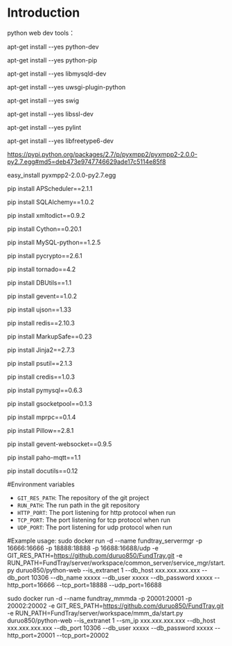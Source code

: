 # Introduction
python web dev tools：

apt-get install --yes python-dev

apt-get install --yes python-pip

apt-get install --yes libmysqld-dev

apt-get install --yes uwsgi-plugin-python

apt-get install --yes swig

apt-get install --yes libssl-dev

apt-get install --yes pylint

apt-get install --yes libfreetype6-dev

https://pypi.python.org/packages/2.7/p/pyxmpp2/pyxmpp2-2.0.0-py2.7.egg#md5=deb473e9747746629ade17c5114e85f8

easy_install pyxmpp2-2.0.0-py2.7.egg

pip install APScheduler==2.1.1

pip install SQLAlchemy==1.0.2

pip install xmltodict==0.9.2

pip install Cython==0.20.1

pip install MySQL-python==1.2.5

pip install pycrypto==2.6.1

pip install tornado==4.2

pip install DBUtils==1.1

pip install gevent==1.0.2

pip install ujson==1.33

pip install redis==2.10.3

pip install MarkupSafe==0.23

pip install Jinja2==2.7.3

pip install psutil==2.1.3

pip install credis==1.0.3

pip install pymysql==0.6.3

pip install gsocketpool==0.1.3

pip install mprpc==0.1.4

pip install Pillow==2.8.1

pip install gevent-websocket==0.9.5

pip install paho-mqtt==1.1

pip install docutils==0.12
	
#Environment variables

 - `GIT_RES_PATH`: The repository of the git project 
 - `RUN_PATH`: The run path in the git repository
 - `HTTP_PORT`: The port listening for http protocol when run
 - `TCP_PORT`: The port listening for tcp protocol when run
 - `UDP_PORT`: The port listening for udp protocol when run
 

#Example usage: 
sudo docker run -d --name fundtray_servermgr -p 16666:16666 -p 18888:18888 -p 16688:16688/udp -e GIT_RES_PATH=https://github.com/duruo850/FundTray.git -e RUN_PATH=FundTray/server/workspace/common_server/service_mgr/start.py duruo850/python-web --is_extranet 1 --db_host xxx.xxx.xxx.xxx --db_port 10306 --db_name xxxxx --db_user xxxxx --db_password xxxxx --http_port=16666 --tcp_port=18888 --udp_port=16688

sudo docker run -d --name fundtray_mmmda -p 20001:20001 -p 20002:20002 -e GIT_RES_PATH=https://github.com/duruo850/FundTray.git -e RUN_PATH=FundTray/server/workspace/mmm_da/start.py duruo850/python-web --is_extranet 1 --sm_ip xxx.xxx.xxx.xxx --db_host xxx.xxx.xxx.xxx --db_port 10306 --db_user xxxxx --db_password xxxxx --http_port=20001 --tcp_port=20002

